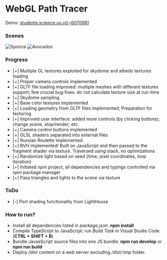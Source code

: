 # WebGL Path Tracer

Demo: [students.science.uu.nl/~6070981](http://www.students.science.uu.nl/~6070981)

### Scenes

![Sponza](http://www.students.science.uu.nl/~6070981/debug/assets/images/scenes/webgl-sponza.png)
![Avocados](http://www.students.science.uu.nl/~6070981/debug/assets/images/scenes/webgl-avocados.png)

### Progress
- [+] Multiple GL textures exploited for skydome and albedo textures loading
- [+] Proper camera controls implemented
- [+] GLTF file loading improved: multiple meshes with different textures support; few crucial bug fixes: do not calculate texture size at run-time
- [+] Skydome sampling
- [+] Base color textures implemented
- [+] Loading geometry from GLTF files implemented; Preparation for texturing
- [+] Improved user interface: added more controls (by clicking buttons); change scene, stop/render; etc.
- [+] Camera control buttons implemented
- [+] GLSL shaders separated into external files
- [+] Russian Roulette implemented
- [+] BVH implemented! Built on JavaScript and then passed to the fragment shader via texture. Traversed using stack, no optimizations
- [+] Randomize light based on seed {time, pixel coordinates, loop iteration}
- [+] Initiated *npm* project, all dependencies and typings controlled via *npm* package manager
- [+] Pass triangles and lights to the scene via texture

### ToDo
- [-] Port shading functionality from LightHouse

### How to run?
- Install all dependencies listed in *package.json*: **npm install**
- Compile TypeScript to JavaScript: run *Build Task* in Visual Studio Code (**CTRL + SHIFT + B**)
- Bundle JavasScript source files into one JS bundle: **npm run develop** or **npm run build**
- Deploy */dist* content on a web server excluding */dist/.tmp* folder.
